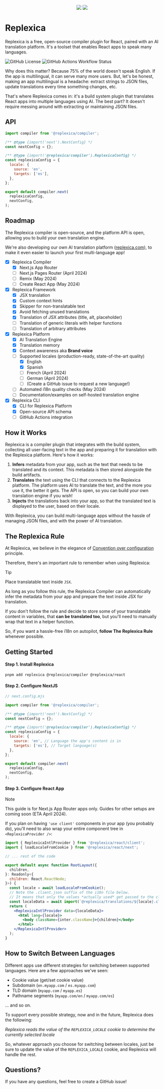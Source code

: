 <p align="center">
<img src="./content/banner.light.png#gh-light-mode-only">
<img src="./content/banner.dark.png#gh-dark-mode-only">
</p>

# Replexica

Replexica is a free, open-source compiler plugin for React, paired with an AI translation platform. It's a toolset that enables React apps to speak many languages.

![GitHub License](https://img.shields.io/github/license/replexica/replexica)
![GitHub Actions Workflow Status](https://img.shields.io/github/actions/workflow/status/replexica/replexica/release)

Why does this matter? Because 75% of the world doesn't speak English. If the app is multilingual, it can serve many more users. But, let's be honest, making an app multilingual is a headache: extract strings to JSON files, update translations every time something changes, etc.

That's where Replexica comes in: it's a build system plugin that translates React apps into multiple languages using AI. The best part? It doesn't require messing around with extracting or maintaining JSON files.

## API

```js
import compiler from '@replexica/compiler';

/** @type {import('next').NextConfig} */
const nextConfig = {};

/** @type {import('@replexica/compiler').ReplexicaConfig} */
const replexicaConfig = {
  locale: {
    source: 'en',
    targets: ['es'],
  },
};

export default compiler.next(
  replexicaConfig,
  nextConfig,
);

```

## Roadmap

The Replexica compiler is open-source, and the platform API is open, allowing you to build your own translation engine.

We're also developing our own AI translation platform ([replexica.com](https://replexica.com)), to make it even easier to launch your first multi-language app!

- [x] Replexica Compiler
  - [x] Next.js App Router
  - [ ] Next.js Pages Router (April 2024)
  - [ ] Remix (May 2024)
  - [ ] Create React App (May 2024)
- [x] Replexica Framework
  - [x] JSX translation
  - [x] Custom context hints
  - [x] Skipper for non-translatable text
  - [x] Avoid fetching unused translations
  - [x] Translation of JSX attributes (title, alt, placeholder)
  - [ ] Translation of generic literals with helper functions
  - [ ] Translation of arbitrary attributes
- [x] Replexica Platform
  - [x] AI Translation Engine
  - [x] Translation memory
  - [x] Context awareness aka **Brand voice**
  - [ ] Supported locales (production-ready, state-of-the-art quality)
    - [x] English
    - [x] Spanish
    - [ ] French (April 2024)
    - [ ] German (April 2024)
    - [ ] (Create a GitHub issue to request a new language!)
  - [ ] Automated i18n quality checks (May 2024)
  - [ ] Documentation/examples on self-hosted translation engine
- [x] Replexica CLI
  - [x] CLI for Replexica Platform
  - [x] Open-source API schema
  - [ ] GitHub Actions integration

## How it Works

Replexica is a compiler plugin that integrates with the build system, collecting all user-facing text in the app and preparing it for translation with the Replexica platform. Here's how it works:

1. **Infers** metadata from your app, such as the text that needs to be translated and its context. This metadata is then stored alongside the build artifacts.
1. **Translates** the text using the CLI that connects to the Replexica platform. The platform uses AI to translate the text, and the more you use it, the better it gets. The API is open, so you can build your own translation engine if you wish!
1. **Injects** the translations back into your app, so that the translated text is displayed to the user, based on their locale.

With Replexica, you can build multi-language apps without the hassle of managing JSON files, and with the power of AI translation.

## The Replexica Rule

At Replexica, we believe in the elegance of [Convention over configuration](https://en.wikipedia.org/wiki/Convention_over_configuration) principle.

Therefore, there's an important rule to remember when using Replexica:

> [!TIP]
> Place translatable text inside `JSX`.

As long as you follow this rule, the Replexica Compiler can automatically infer the metadata from your app and prepare the text inside JSX for translation.

If you don't follow the rule and decide to store some of your translatable content in variables, that **can be translated too**, but you'll need to manually wrap that text in a helper function.

So, if you want a hassle-free i18n on autopilot, **follow The Replexica Rule** whenever possible.

## Getting Started

#### Step 1. Install Replexica

```bash
pnpm add replexica @replexica/compiler @replexica/react
```

#### Step 2. Configure NextJS

```js
// next.config.mjs

import compiler from '@replexica/compiler';

/** @type {import('next').NextConfig} */
const nextConfig = {};

/** @type {import('@replexica/compiler').ReplexicaConfig} */
const replexicaConfig = {
  locale: {
    source: 'en', // Language the app's content is in
    targets: ['es'], // Target language(s)
  },
};

export default compiler.next(
  replexicaConfig,
  nextConfig,
);

```

#### Step 3. Configure React App

> [!NOTE]
> This guide is for Next.js App Router apps only. Guides for other setups are coming soon (ETA April 2024).

If you plan on having `'use client'` components in your app (you probably do), you'll need to also wrap your entire component tree in `<ReplexicaProvider />`:

```jsx
import { ReplexicaIntlProvider } from '@replexica/react/client';
import { loadLocaleFromCookie } from '@replexica/react/next';

// ... rest of the code

export default async function RootLayout({
  children,
}: Readonly<{
  children: React.ReactNode;
}>) {
  const locale = await loadLocaleFromCookie();
  // Note the .client.json suffix of the i18n file below.
  // It means that only the values *actually used* get passed to the client, not the entire i18n dictionary.
  const localeData = await import(`@replexica/translations/${locale}.client.json`).then((m) => m.default);
  return (
    <ReplexicaIntlProvider data={localeData}>
      <html lang={locale}>
        <body className={inter.className}>{children}</body>
      </html>
    </ReplexicaIntlProvider>
  );
}

```

## How to Switch Between Languages

Different apps use different strategies for switching between supported languages. Here are a few approaches we've seen:

- Cookie value (get/set cookie value)
- Subdomain (`en.myapp.com` / `es.myapp.com`)
- TLD domain (`myapp.com` / `myapp.es`)
- Pathname segments (`myapp.com/en` / `myapp.com/es`)

... and so on.

To support every possible strategy, now and in the future, Replexica does the following:

*Replexica reads the value of the `REPLEXICA_LOCALE` cookie to determine the currently selected locale*

So, whatever approach you choose for switching between locales, just be sure to update the value of the `REPLEXICA_LOCALE` cookie, and Replexica will handle the rest.

## Questions?

If you have any questions, feel free to create a GitHub issue!
